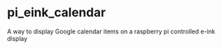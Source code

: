 # pi_eink_calendar
A way to display Google calendar items on a raspberry pi controlled e-ink display
